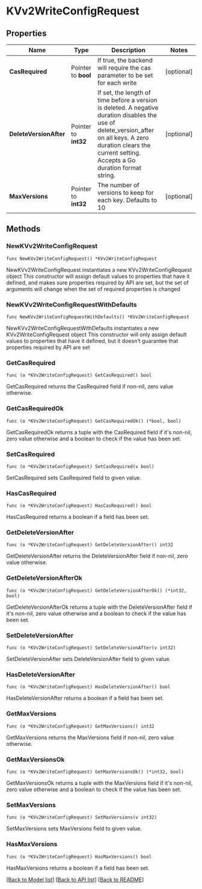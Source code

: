 # KVv2WriteConfigRequest


## Properties

Name | Type | Description | Notes
------------ | ------------- | ------------- | -------------
**CasRequired** | Pointer to **bool** | If true, the backend will require the cas parameter to be set for each write | [optional] 
**DeleteVersionAfter** | Pointer to **int32** | If set, the length of time before a version is deleted. A negative duration disables the use of delete_version_after on all keys. A zero duration clears the current setting. Accepts a Go duration format string. | [optional] 
**MaxVersions** | Pointer to **int32** | The number of versions to keep for each key. Defaults to 10 | [optional] 



## Methods


### NewKVv2WriteConfigRequest

`func NewKVv2WriteConfigRequest() *KVv2WriteConfigRequest`

NewKVv2WriteConfigRequest instantiates a new KVv2WriteConfigRequest object
This constructor will assign default values to properties that have it defined,
and makes sure properties required by API are set, but the set of arguments
will change when the set of required properties is changed

### NewKVv2WriteConfigRequestWithDefaults

`func NewKVv2WriteConfigRequestWithDefaults() *KVv2WriteConfigRequest`

NewKVv2WriteConfigRequestWithDefaults instantiates a new KVv2WriteConfigRequest object
This constructor will only assign default values to properties that have it defined,
but it doesn't guarantee that properties required by API are set


### GetCasRequired

`func (o *KVv2WriteConfigRequest) GetCasRequired() bool`

GetCasRequired returns the CasRequired field if non-nil, zero value otherwise.

### GetCasRequiredOk

`func (o *KVv2WriteConfigRequest) GetCasRequiredOk() (*bool, bool)`

GetCasRequiredOk returns a tuple with the CasRequired field if it's non-nil, zero value otherwise
and a boolean to check if the value has been set.

### SetCasRequired

`func (o *KVv2WriteConfigRequest) SetCasRequired(v bool)`

SetCasRequired sets CasRequired field to given value.


### HasCasRequired

`func (o *KVv2WriteConfigRequest) HasCasRequired() bool`

HasCasRequired returns a boolean if a field has been set.




### GetDeleteVersionAfter

`func (o *KVv2WriteConfigRequest) GetDeleteVersionAfter() int32`

GetDeleteVersionAfter returns the DeleteVersionAfter field if non-nil, zero value otherwise.

### GetDeleteVersionAfterOk

`func (o *KVv2WriteConfigRequest) GetDeleteVersionAfterOk() (*int32, bool)`

GetDeleteVersionAfterOk returns a tuple with the DeleteVersionAfter field if it's non-nil, zero value otherwise
and a boolean to check if the value has been set.

### SetDeleteVersionAfter

`func (o *KVv2WriteConfigRequest) SetDeleteVersionAfter(v int32)`

SetDeleteVersionAfter sets DeleteVersionAfter field to given value.


### HasDeleteVersionAfter

`func (o *KVv2WriteConfigRequest) HasDeleteVersionAfter() bool`

HasDeleteVersionAfter returns a boolean if a field has been set.




### GetMaxVersions

`func (o *KVv2WriteConfigRequest) GetMaxVersions() int32`

GetMaxVersions returns the MaxVersions field if non-nil, zero value otherwise.

### GetMaxVersionsOk

`func (o *KVv2WriteConfigRequest) GetMaxVersionsOk() (*int32, bool)`

GetMaxVersionsOk returns a tuple with the MaxVersions field if it's non-nil, zero value otherwise
and a boolean to check if the value has been set.

### SetMaxVersions

`func (o *KVv2WriteConfigRequest) SetMaxVersions(v int32)`

SetMaxVersions sets MaxVersions field to given value.


### HasMaxVersions

`func (o *KVv2WriteConfigRequest) HasMaxVersions() bool`

HasMaxVersions returns a boolean if a field has been set.









[[Back to Model list]](../README.md#documentation-for-models) [[Back to API list]](../README.md#documentation-for-api-endpoints) [[Back to README]](../README.md)


